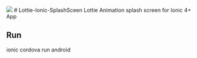 <img src="https://im4.ezgif.com/tmp/ezgif-4-6a1735904955.gif"/>
# Lottie-Ionic-SplashSceen
Lottie Animation splash screen for Ionic 4+ App

## Run
ionic cordova run android
